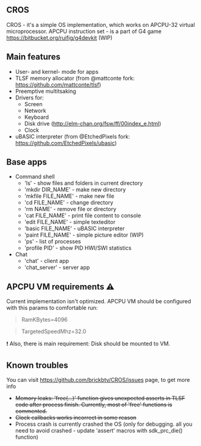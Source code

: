 ## CROS

CROS - it's a simple OS implementation, which works on APCPU-32 virtual microprocessor. 
APCPU instruction set - is a part of G4 game https://bitbucket.org/ruifig/g4devkit (WIP)

## Main features
* User- and kernel- mode for apps
* TLSF memory allocator (from @mattconte fork: https://github.com/mattconte/tlsf)
* Preemptive multitsaking
* Drivers for:
    * Screen
    * Network
    * Keyboard
    * Disk drive (http://elm-chan.org/fsw/ff/00index_e.html)
    * Clock
* uBASIC interpreter (from @EtchedPixels fork: https://github.com/EtchedPixels/ubasic)
    
## Base apps
* Command shell
    * 'ls' - show files and folders in current directory
    * 'mkdir DIR_NAME' - make new directory
    * 'mkfile FILE_NAME' - make new file
    * 'cd FILE_NAME' - change directory
    * 'rm NAME' - remove file or directory
    * 'cat FILE_NAME' - print file content to console
    * 'edit FILE_NAME' - simple texteditor
    * 'basic FILE_NAME' - uBASIC interpreter
    * 'paint FILE_NAME' - simple picture editor (WIP)
    * 'ps' - list of processes
    * 'profile PID' - show PID HWI/SWI statistics
* Chat
    * 'chat' - client app
    * 'chat_server' - server app
    
## APCPU VM requirements :warning:
Current implementation isn't optimized. APCPU VM should be configured with this params to comfortable run: 
> RamKBytes=4096

> TargetedSpeedMhz=32.0

:exclamation: Also, there is main requirement: Disk should be mounted to VM.

## Known troubles

You can visit https://github.com/brickbtv/CROS/issues page, to get more info

* ~~Memory leaks: 'free(...)' function gives unexpected asserts in TLSF code after process finish. Currently, most of 'free' functions is commented.~~
* ~~Clock callbacks works incorrect in some reason~~
* Process crash is currently crashed the OS (only for debugging. all you need to avoid crashed - update 'assert' macros with sdk_prc_die() function)

